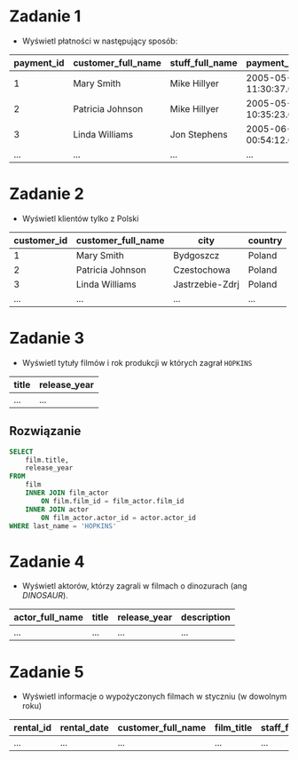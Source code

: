 # Zadanie 1

- Wyświetl płatności w następujący sposób:

| payment_id | customer_full_name | stuff_full_name | payment_date | amount |
| ---- | ---- | ---- | ---- | ---- |
| 1 | Mary Smith | Mike Hillyer | 2005-05-25 11:30:37.000 | 2.99 |
| 2 | Patricia Johnson | Mike Hillyer  | 2005-05-28 10:35:23.000 | 0.99 |
| 3 | Linda Williams | Jon Stephens | 2005-06-15 00:54:12.000 | 5.99 |
| ... | ... | ... | ... | ... |

# Zadanie 2

- Wyświetl klientów tylko z Polski

| customer_id | customer_full_name | city | country |
| ---- | ---- | ---- | ---- |
| 1 | Mary Smith | Bydgoszcz | Poland |
| 2 | Patricia Johnson | Czestochowa | Poland |
| 3 | Linda Williams | Jastrzebie-Zdrj | Poland |
| ... | ... | ... | ... |


# Zadanie 3
- Wyświetl tytuły filmów i rok produkcji w których zagrał `HOPKINS`

| title | release_year |
| ---- | ---- |
| ... | ... | 

## Rozwiązanie
```sql
SELECT
	film.title,
	release_year
FROM
	film
	INNER JOIN film_actor
		ON film.film_id = film_actor.film_id
	INNER JOIN actor
		ON film_actor.actor_id = actor.actor_id
WHERE last_name = 'HOPKINS'
```

# Zadanie 4
- Wyświetl aktorów, którzy zagrali w filmach o dinozurach (ang _DINOSAUR_).

| actor_full_name | title | release_year | description |
| ---- | ---- | ---- | ---- |
| ... | ... | ... | ... |



# Zadanie 5

- Wyświetl informacje o wypożyczonych filmach w styczniu (w dowolnym roku)

| rental_id | rental_date | customer_full_name | film_title | staff_full_name |
| ---- | ---- | ---- | ---- | ---- |
| ... | ... | ... | ... | ... |

